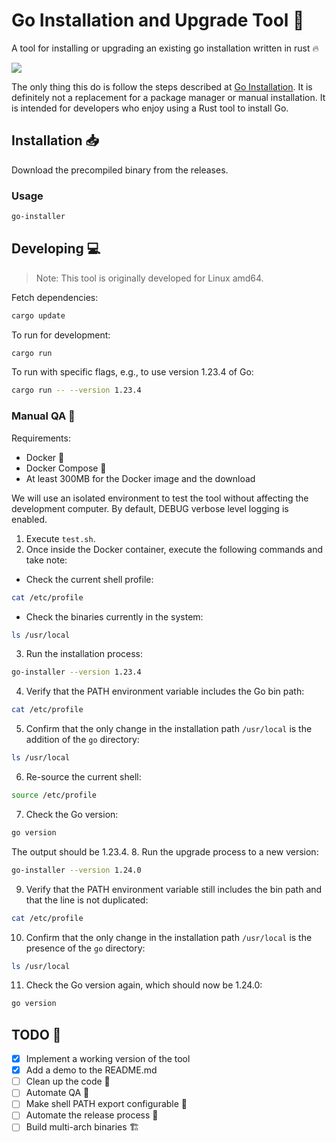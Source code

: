 # Go Installation and Upgrade Tool 🚀

A tool for installing or upgrading an existing go installation written in rust 🔥

<img src="assets/demo.gif" />

The only thing this do is follow the steps described at 
[Go Installation](https://go.dev/doc/install).
It is definitely not a replacement for a 
package manager or manual installation. It is intended for developers who 
enjoy using a Rust tool to install Go.

## Installation 📥

Download the precompiled binary from the releases.

### Usage

```sh
go-installer
```

## Developing 💻

> Note: This tool is originally developed for Linux amd64.

Fetch dependencies:

```sh
cargo update
```

To run for development:

```sh
cargo run
```

To run with specific flags, e.g., to use version 1.23.4 of Go:

```sh
cargo run -- --version 1.23.4
```

### Manual QA 🧪

Requirements:

- Docker 🐳
- Docker Compose 🐙
- At least 300MB for the Docker image and the download

We will use an isolated environment to test the tool without affecting the 
development computer. By default, DEBUG verbose level logging is enabled.

1. Execute `test.sh`.
2. Once inside the Docker container, execute the following commands and take 
  note:
  - Check the current shell profile:
   ```sh
   cat /etc/profile
   ```
  - Check the binaries currently in the system:
   ```sh
   ls /usr/local
   ```
3. Run the installation process:
  ```sh
  go-installer --version 1.23.4
  ```
4. Verify that the PATH environment variable includes the Go bin path:
  ```sh
  cat /etc/profile
  ```
5. Confirm that the only change in the installation path `/usr/local` is the 
  addition of the `go` directory:
  ```sh
  ls /usr/local
  ```
6. Re-source the current shell:
  ```sh
  source /etc/profile
  ```
7. Check the Go version:
  ```sh
  go version
  ```
  The output should be 1.23.4.
8. Run the upgrade process to a new version:
  ```sh
  go-installer --version 1.24.0
  ```
9. Verify that the PATH environment variable still includes the bin path and 
  that the line is not duplicated:
  ```sh
  cat /etc/profile
  ```
10. Confirm that the only change in the installation path `/usr/local` is the 
   presence of the `go` directory:
  ```sh
  ls /usr/local
  ```
11. Check the Go version again, which should now be 1.24.0:
  ```sh
  go version
  ```

## TODO 📝

- [x] Implement a working version of the tool
- [x] Add a demo to the README.md
- [ ] Clean up the code 🧹
- [ ] Automate QA 🤖
- [ ] Make shell PATH export configurable 🔧
- [ ] Automate the release process 🚀
- [ ] Build multi-arch binaries 🏗️
